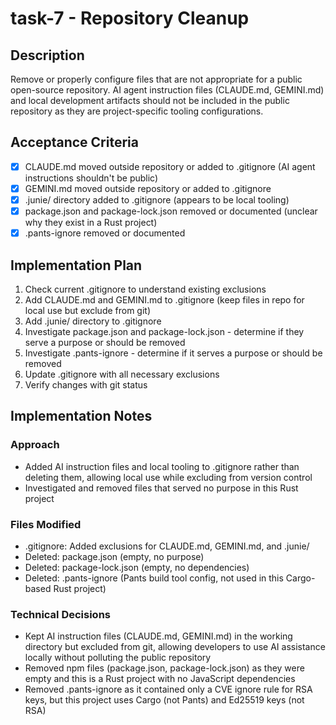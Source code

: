 # task-7 - Repository Cleanup

## Description

Remove or properly configure files that are not appropriate for a public open-source repository. AI agent instruction files (CLAUDE.md, GEMINI.md) and local development artifacts should not be included in the public repository as they are project-specific tooling configurations.

## Acceptance Criteria

- [x] CLAUDE.md moved outside repository or added to .gitignore (AI agent instructions shouldn't be public)
- [x] GEMINI.md moved outside repository or added to .gitignore
- [x] .junie/ directory added to .gitignore (appears to be local tooling)
- [x] package.json and package-lock.json removed or documented (unclear why they exist in a Rust project)
- [x] .pants-ignore removed or documented

## Implementation Plan

1. Check current .gitignore to understand existing exclusions
2. Add CLAUDE.md and GEMINI.md to .gitignore (keep files in repo for local use but exclude from git)
3. Add .junie/ directory to .gitignore
4. Investigate package.json and package-lock.json - determine if they serve a purpose or should be removed
5. Investigate .pants-ignore - determine if it serves a purpose or should be removed
6. Update .gitignore with all necessary exclusions
7. Verify changes with git status

## Implementation Notes

### Approach
- Added AI instruction files and local tooling to .gitignore rather than deleting them, allowing local use while excluding from version control
- Investigated and removed files that served no purpose in this Rust project

### Files Modified
- .gitignore: Added exclusions for CLAUDE.md, GEMINI.md, and .junie/
- Deleted: package.json (empty, no purpose)
- Deleted: package-lock.json (empty, no dependencies)
- Deleted: .pants-ignore (Pants build tool config, not used in this Cargo-based Rust project)

### Technical Decisions
- Kept AI instruction files (CLAUDE.md, GEMINI.md) in the working directory but excluded from git, allowing developers to use AI assistance locally without polluting the public repository
- Removed npm files (package.json, package-lock.json) as they were empty and this is a Rust project with no JavaScript dependencies
- Removed .pants-ignore as it contained only a CVE ignore rule for RSA keys, but this project uses Cargo (not Pants) and Ed25519 keys (not RSA)
